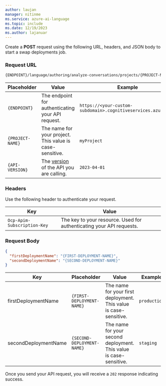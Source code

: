 ```yaml
---
author: laujan
manager: nitinme
ms.service: azure-ai-language
ms.topic: include
ms.date: 12/19/2023
ms.author: lajanuar
---
```



Create a **POST** request using the following URL, headers, and JSON body to start a swap deployments job.


### Request URL

```rest
{ENDPOINT}/language/authoring/analyze-conversations/projects/{PROJECT-NAME}/deployments/:swap?api-version={API-VERSION}
```

|Placeholder  |Value  | Example |
|---------|---------|---------|
|`{ENDPOINT}`     | The endpoint for authenticating your API request.   | `https://<your-custom-subdomain>.cognitiveservices.azure.com` |
|`{PROJECT-NAME}`     | The name for your project. This value is case-sensitive.   | `myProject` |
|`{API-VERSION}`     | The [version](../../../concepts/model-lifecycle.md#api-versions) of the API you are calling. | `2023-04-01` |


### Headers

Use the following header to authenticate your request. 

|Key|Value|
|--|--|
|`Ocp-Apim-Subscription-Key`| The key to your resource. Used for authenticating your API requests.|

### Request Body

```json
{
  "firstDeploymentName": "{FIRST-DEPLOYMENT-NAME}",
  "secondDeploymentName": "{SECOND-DEPLOYMENT-NAME}"
}
```


|Key|Placeholder| Value| Example|
|--|--|--|--|
|firstDeploymentName |`{FIRST-DEPLOYMENT-NAME}`| The name for your first deployment. This value is case-sensitive.   | `production` |
|secondDeploymentName | `{SECOND-DEPLOYMENT-NAME}`|The name for your second deployment. This value is case-sensitive.   | `staging` |

Once you send your API request, you will receive a `202` response indicating success.
